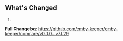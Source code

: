 ## What's Changed

1.

**Full Changelog**: https://github.com/emby-keeper/emby-keeper/compare/v0.0.0...v7.1.29

